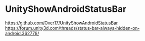 # UnityShowAndroidStatusBar
https://github.com/Over17/UnityShowAndroidStatusBar  
https://forum.unity3d.com/threads/status-bar-always-hidden-on-android.362779/  
